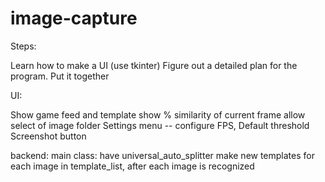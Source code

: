 # image-capture

Steps:

Learn how to make a UI (use tkinter)
Figure out a detailed plan for the program.
Put it together




UI:

Show game feed and template
show % similarity of current frame
allow select of image folder
Settings menu -- configure FPS, Default threshold
Screenshot button


backend:
main class: have universal_auto_splitter make new templates for each image in template_list, after each image is recognized
            




